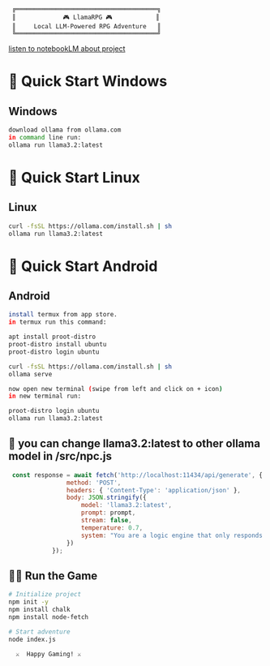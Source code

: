 ```ascii
 ╔═══════════════════════════════════════╗
 ║             🎮 LlamaRPG 🎮            ║
 ║     Local LLM-Powered RPG Adventure   ║
 ╚═══════════════════════════════════════╝
```

[listen to notebookLM about project](https://notebooklm.google.com/notebook/deffedb1-a968-438c-b613-e7f9ac845cd4/audio)


# 🚀 Quick Start Windows

## Windows
```bash
download ollama from ollama.com
in command line run:
ollama run llama3.2:latest
```
# 🚀 Quick Start Linux

## Linux
```bash
curl -fsSL https://ollama.com/install.sh | sh
ollama run llama3.2:latest
```
# 🚀 Quick Start Android

## Android
```bash
install termux from app store.
in termux run this command:

apt install proot-distro
proot-distro install ubuntu
proot-distro login ubuntu

curl -fsSL https://ollama.com/install.sh | sh
ollama serve

now open new terminal (swipe from left and click on + icon)
in new terminal run:

proot-distro login ubuntu
ollama run llama3.2:latest
```

## 🔧 you can change llama3.2:latest to other ollama model in /src/npc.js 
```javascript
 const response = await fetch('http://localhost:11434/api/generate', {
                method: 'POST',
                headers: { 'Content-Type': 'application/json' },
                body: JSON.stringify({
                    model: 'llama3.2:latest',
                    prompt: prompt,
                    stream: false,
                    temperature: 0.7,
                    system: "You are a logic engine that only responds with valid JSON objects. Never include explanations or additional text."
                })
            });
```

## 🏃‍♂️ Run the Game
```bash
# Initialize project
npm init -y
npm install chalk
npm install node-fetch

# Start adventure
node index.js
```

```ascii
  ⚔️  Happy Gaming! ⚔️
```
